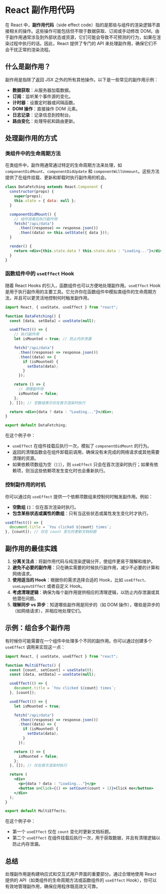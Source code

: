 # React 副作用代码

在 React 中，**副作用代码**（side effect code）指的是那些与组件的渲染逻辑不直接相关的操作。这些操作可能包括但不限于数据获取、订阅或手动修改 DOM。由于副作用通常涉及到外部状态或资源，它们可能会导致不可预测的行为，如果在渲染过程中执行的话。因此，React 提供了专门的 API 来处理副作用，确保它们不会干扰正常的渲染流程。

## 什么是副作用？

副作用是指除了返回 JSX 之外的所有其他操作。以下是一些常见的副作用示例：

- **数据获取**：从服务器加载数据。
- **订阅**：监听某个事件源的变化。
- **计时器**：设置定时器或间隔函数。
- **DOM 操作**：直接操作 DOM 元素。
- **日志记录**：记录信息到控制台。
- **路由变化**：处理导航和路由更新。

## 处理副作用的方式

### 类组件中的生命周期方法

在类组件中，副作用通常通过特定的生命周期方法来处理，如 `componentDidMount`、`componentDidUpdate` 和 `componentWillUnmount`。这些方法提供了在组件挂载、更新和卸载时执行副作用的机会。

```jsx
class DataFetching extends React.Component {
  constructor(props) {
    super(props);
    this.state = { data: null };
  }

  componentDidMount() {
    // 组件挂载后执行副作用
    fetch("/api/data")
      .then((response) => response.json())
      .then((data) => this.setState({ data }));
  }

  render() {
    return <div>{this.state.data ? this.state.data : "Loading..."}</div>;
  }
}
```

### 函数组件中的 `useEffect` Hook

随着 React Hooks 的引入，函数组件也可以方便地处理副作用。`useEffect` Hook 是用于执行副作用的主要工具。它允许你在函数组件中模拟类组件的生命周期方法，并且可以更灵活地控制何时触发副作用。

```jsx
import React, { useState, useEffect } from "react";

function DataFetching() {
  const [data, setData] = useState(null);

  useEffect(() => {
    // 执行副作用
    let isMounted = true; // 防止内存泄漏

    fetch("/api/data")
      .then((response) => response.json())
      .then((data) => {
        if (isMounted) {
          setData(data);
        }
      });

    return () => {
      // 清理副作用
      isMounted = false;
    };
  }, []); // 空数组表示仅在首次渲染时执行

  return <div>{data ? data : "Loading..."}</div>;
}

export default DataFetching;
```

在这个例子中：

- `useEffect` 在组件挂载后执行一次，模拟了 `componentDidMount` 的行为。
- 返回的清理函数会在组件卸载前调用，确保没有未完成的网络请求或其他需要清理的资源。
- 如果依赖项数组为空（`[]`），则 `useEffect` 只会在首次渲染时执行；如果有依赖项，则当这些依赖项发生变化时也会重新执行。

### 控制副作用的时机

你可以通过向 `useEffect` 提供一个依赖项数组来控制何时触发副作用。例如：

- **空数组 `[]`**：仅在首次渲染时执行。
- **包含某些状态或属性的数组**：只有当这些状态或属性发生变化时才执行。

```jsx
useEffect(() => {
  document.title = `You clicked ${count} times`;
}, [count]); // 仅在 count 变化时更新文档标题
```

## 副作用的最佳实践

1. **分离关注点**：将副作用代码与纯渲染逻辑分开，使组件更易于理解和维护。
2. **避免不必要的副作用**：只在确实需要的时候执行副作用，减少不必要的计算和网络请求。
3. **使用适当的 Hook**：根据你的需求选择合适的 Hook，比如 `useEffect`、`useLayoutEffect` 或者自定义 Hook。
4. **考虑清理逻辑**：确保为每个副作用提供相应的清理逻辑，以防止内存泄漏或其他潜在问题。
5. **理解同步 vs 异步**：知道哪些副作用是同步的（如 DOM 操作），哪些是异步的（如网络请求），并相应地处理它们。

## 示例：组合多个副作用

有时候你可能需要在一个组件中处理多个不同的副作用。你可以通过创建多个 `useEffect` 调用来实现这一点：

```jsx
import React, { useState, useEffect } from "react";

function MultiEffects() {
  const [count, setCount] = useState(0);
  const [data, setData] = useState(null);

  useEffect(() => {
    document.title = `You clicked ${count} times`;
  }, [count]);

  useEffect(() => {
    let isMounted = true;

    fetch("/api/data")
      .then((response) => response.json())
      .then((data) => {
        if (isMounted) {
          setData(data);
        }
      });

    return () => {
      isMounted = false;
    };
  }, []); // 仅在首次渲染时执行

  return (
    <div>
      <p>{data ? data : "Loading..."}</p>
      <button onClick={() => setCount(count + 1)}>Click me</button>
    </div>
  );
}

export default MultiEffects;
```

在这个例子中：

- 第一个 `useEffect` 仅在 `count` 变化时更新文档标题。
- 第二个 `useEffect` 在组件挂载后执行一次，用于获取数据，并且有清理逻辑以防止内存泄漏。

## 总结

处理副作用是构建响应式和交互式用户界面的重要部分。通过合理地使用 React 提供的 API（如类组件的生命周期方法或函数组件的 `useEffect` Hook），你可以有效地管理副作用，确保应用程序既高效又可靠。
